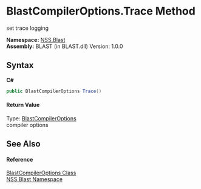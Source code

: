 # BlastCompilerOptions.Trace Method 
 

set trace logging

**Namespace:**&nbsp;<a href="N_NSS_Blast">NSS.Blast</a><br />**Assembly:**&nbsp;BLAST (in BLAST.dll) Version: 1.0.0

## Syntax

**C#**<br />
``` C#
public BlastCompilerOptions Trace()
```


#### Return Value
Type: <a href="T_NSS_Blast_BlastCompilerOptions">BlastCompilerOptions</a><br />compiler options

## See Also


#### Reference
<a href="T_NSS_Blast_BlastCompilerOptions">BlastCompilerOptions Class</a><br /><a href="N_NSS_Blast">NSS.Blast Namespace</a><br />